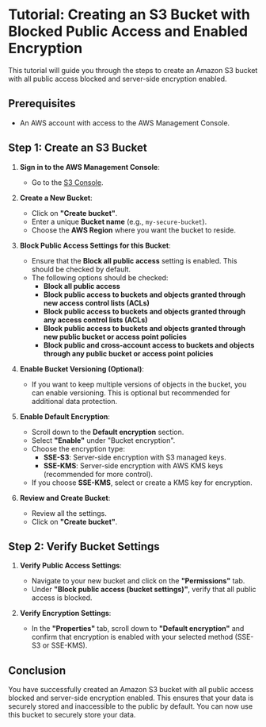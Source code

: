 # Tutorial: Creating an S3 Bucket with Blocked Public Access and Enabled Encryption

This tutorial will guide you through the steps to create an Amazon S3 bucket with all public access blocked and server-side encryption enabled.

## Prerequisites
- An AWS account with access to the AWS Management Console.

## Step 1: Create an S3 Bucket

1. **Sign in to the AWS Management Console**:
   - Go to the [S3 Console](https://console.aws.amazon.com/s3/).

2. **Create a New Bucket**:
   - Click on **"Create bucket"**.
   - Enter a unique **Bucket name** (e.g., `my-secure-bucket`).
   - Choose the **AWS Region** where you want the bucket to reside.

3. **Block Public Access Settings for this Bucket**:
   - Ensure that the **Block all public access** setting is enabled. This should be checked by default.
   - The following options should be checked:
     - **Block all public access**
     - **Block public access to buckets and objects granted through new access control lists (ACLs)**
     - **Block public access to buckets and objects granted through any access control lists (ACLs)**
     - **Block public access to buckets and objects granted through new public bucket or access point policies**
     - **Block public and cross-account access to buckets and objects through any public bucket or access point policies**

4. **Enable Bucket Versioning (Optional)**:
   - If you want to keep multiple versions of objects in the bucket, you can enable versioning. This is optional but recommended for additional data protection.

5. **Enable Default Encryption**:
   - Scroll down to the **Default encryption** section.
   - Select **"Enable"** under "Bucket encryption".
   - Choose the encryption type:
     - **SSE-S3**: Server-side encryption with S3 managed keys.
     - **SSE-KMS**: Server-side encryption with AWS KMS keys (recommended for more control).
   - If you choose **SSE-KMS**, select or create a KMS key for encryption.

6. **Review and Create Bucket**:
   - Review all the settings.
   - Click on **"Create bucket"**.

## Step 2: Verify Bucket Settings

1. **Verify Public Access Settings**:
   - Navigate to your new bucket and click on the **"Permissions"** tab.
   - Under **"Block public access (bucket settings)"**, verify that all public access is blocked.

2. **Verify Encryption Settings**:
   - In the **"Properties"** tab, scroll down to **"Default encryption"** and confirm that encryption is enabled with your selected method (SSE-S3 or SSE-KMS).

## Conclusion

You have successfully created an Amazon S3 bucket with all public access blocked and server-side encryption enabled. This ensures that your data is securely stored and inaccessible to the public by default. You can now use this bucket to securely store your data.
